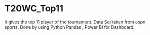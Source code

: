 # T20WC_Top11
 It gives the top 11 player of the tournament. Data Set taken from espn sports. Done by using Python Pandas , Power BI for Dashboard.
